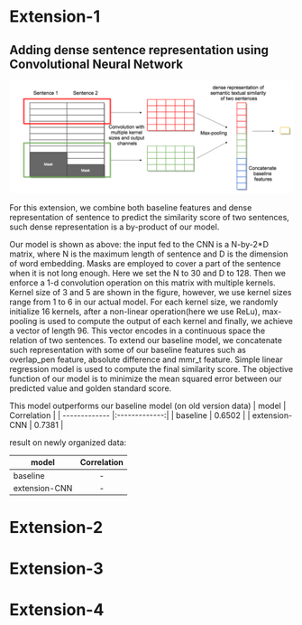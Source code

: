 
# Extension-1 

## Adding dense sentence representation using Convolutional Neural Network

![alt text](https://raw.githubusercontent.com/SimengSun/CIS530-project/master/deliverables/pics/cnn-model.png "cnn-model")

For this extension, we combine both baseline features and dense representation of sentence to predict the similarity score of two sentences, such dense representation is a by-product of our model.

Our model is shown as above: the input fed to the CNN is a N-by-2\*D matrix, where N is the maximum length of sentence and D is the dimension of word embedding. Masks are employed to cover a part of the sentence when it is not long enough. Here we set the N to 30 and D to 128. Then we enforce a 1-d convolution operation on this matrix with multiple kernels. Kernel size of 3 and 5 are shown in the figure, however, we use kernel sizes range from 1 to 6 in our actual model. For each kernel size, we randomly initialize 16 kernels, after a non-linear operation(here we use ReLu), max-pooling is used to compute the output of each kernel and finally, we achieve a vector of length 96. This vector encodes in a continuous space the relation of two sentences. To extend our baseline model, we concatenate such representation with some of our baseline features such as overlap_pen feature, absolute difference and mmr_t feature. Simple linear regression model is used to compute the final similarity score. The objective function of our model is to minimize the mean squared error between our predicted value and golden standard score. 

This model outperforms our baseline model
(on old version data)
| model        | Correlation           |
| ------------- |:-------------:|
| baseline      | 0.6502 |
| extension-CNN |  0.7381    |

result on newly organized data:

| model        | Correlation           |
| ------------- |:-------------:|
| baseline      |  - |
| extension-CNN |   -   |


# Extension-2

# Extension-3

# Extension-4
